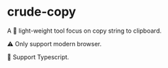 # crude-copy

A 🚀 light-weight tool focus on copy string to clipboard.

⚠️ Only support modern browser.

🔑 Support Typescript.